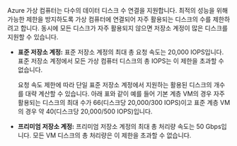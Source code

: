 Azure 가상 컴퓨터는 다수의 데이터 디스크 수 연결을 지원합니다. 최적의 성능을 위해 가능한 제한을 방지하도록 가상 컴퓨터에 연결되어 자주 활용되는 디스크의 수를 제한하려고 합니다. 동시에 모든 디스크가 자주 활용되지 않으면 저장소 계정이 많은 디스크를 지원할 수 있습니다.

- **표준 저장소 계정:** 표준 저장소 계정의 최대 총 요청 속도는 20,000 IOPS입니다. 표준 저장소 계정에서 모든 가상 컴퓨터 디스크의 총 IOPS는 이 제한을 초과할 수 없습니다.

	요청 속도 제한에 따라 단일 표준 저장소 계정에서 지원하는 활용된 디스크의 개수를 대략 계산할 수 있습니다. 아래 표와 같이 예를 들어 기본 계층 VM의 경우 자주 활용되는 디스크의 최대 수가 66(디스크당 20,000/300 IOPS)이고 표준 계층 VM의 경우 약 40(디스크당 20,000/500 IOPS)입니다.
 
- **프리미엄 저장소 계정:** 프리미엄 저장소 계정의 최대 총 처리량 속도는 50 Gbps입니다. 모든 VM 디스크의 총 처리량은 이 제한을 초과할 수 없습니다.

<!---HONumber=AcomDC_1125_2015-->